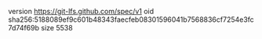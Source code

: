 version https://git-lfs.github.com/spec/v1
oid sha256:5188089ef9c601b48343faecfeb08301596041b7568836cf7254e3fc7d74f69b
size 5538
